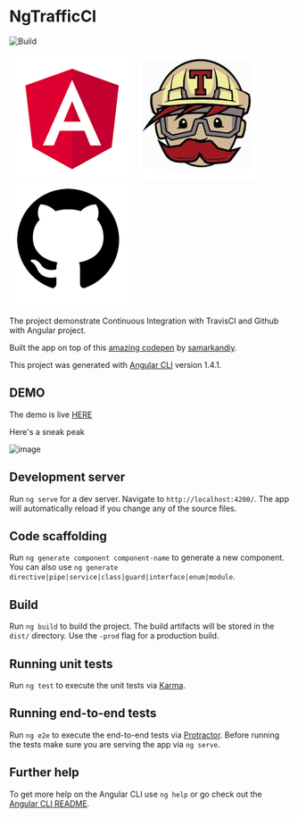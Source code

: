 # NgTrafficCI
![Build](https://travis-ci.org/AhsanAyaz/ng-traffic-ci.svg?branch=master)


![image](src/assets/angular.png)
![image](src/assets/travis.jpeg)
![image](src/assets/github.png)

The project demonstrate Continuous Integration with TravisCI and Github with Angular project.

Built the app on top of this [amazing codepen](https://codepen.io/samarkandiy/pen/JxnCF) by [samarkandiy](https://codepen.io/samarkandiy).

This project was generated with [Angular CLI](https://github.com/angular/angular-cli) version 1.4.1.


## DEMO

The demo is live [HERE](https://ahsanayaz.github.io/ng-traffic-ci)

Here's a sneak peak

![image](src/assets/traffic-app-demo.gif)


## Development server

Run `ng serve` for a dev server. Navigate to `http://localhost:4200/`. The app will automatically reload if you change any of the source files.

## Code scaffolding

Run `ng generate component component-name` to generate a new component. You can also use `ng generate directive|pipe|service|class|guard|interface|enum|module`.

## Build

Run `ng build` to build the project. The build artifacts will be stored in the `dist/` directory. Use the `-prod` flag for a production build.

## Running unit tests

Run `ng test` to execute the unit tests via [Karma](https://karma-runner.github.io).

## Running end-to-end tests

Run `ng e2e` to execute the end-to-end tests via [Protractor](http://www.protractortest.org/).
Before running the tests make sure you are serving the app via `ng serve`.

## Further help

To get more help on the Angular CLI use `ng help` or go check out the [Angular CLI README](https://github.com/angular/angular-cli/blob/master/README.md).

